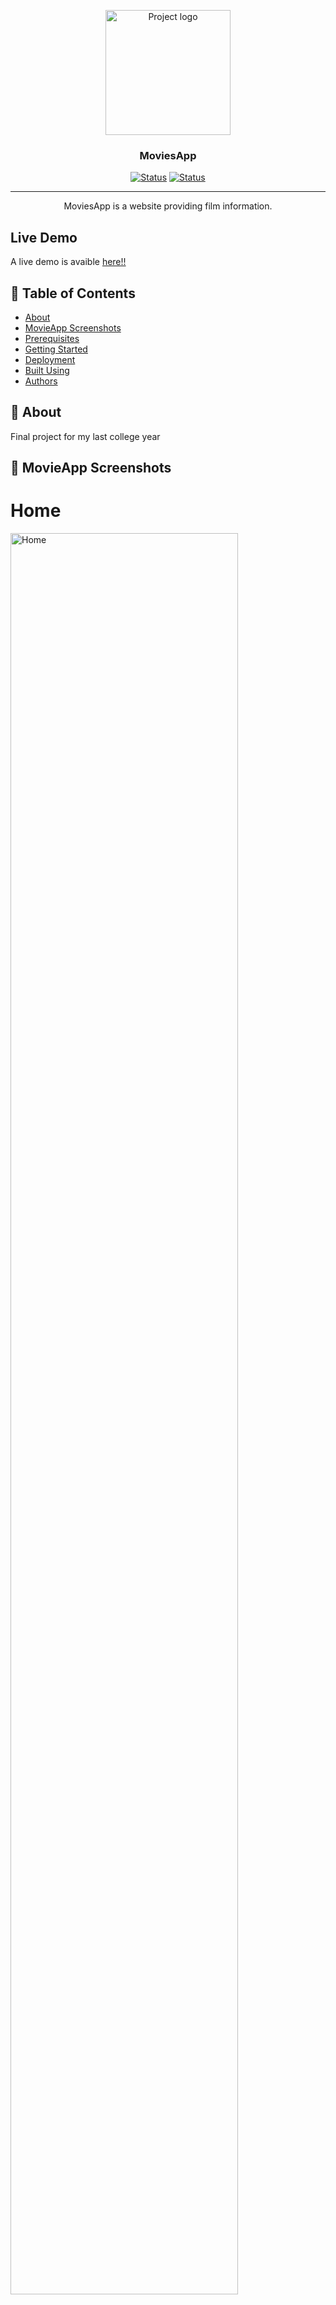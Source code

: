 <p align="center">
  <a href="https://moviesapp-ti0s.onrender.com/home" rel="noopener">
 <img width=200px height=200px src="Frontend/src/assets/images/android-chrome-512x512.png" alt="Project logo"></a>
</p>

<h3 align="center">MoviesApp</h3>

<div align="center">

[![Status](https://img.shields.io/badge/status-active-success.svg)]()
[![Status](https://img.shields.io/badge/Render-succes-green)](https://moviesapp-ti0s.onrender.com/home)


</div>

---

<p align="center"> MoviesApp is a website providing film information.
<br> 

</p>


## Live Demo

A live demo is avaible <a href="https://moviesapp-ti0s.onrender.com/home" >here!!</a>

## 📝 Table of Contents

- [About](#about)
- [MovieApp Screenshots](#project)
- [Prerequisites](#prerequisites)
- [Getting Started](#getting_started)
- [Deployment](#deployment)
- [Built Using](#built_using)
- [Authors](#authors)

## 🧐 About <a name = "about"></a>
Final project for my last college year
<br>

## 🧐 MovieApp Screenshots<a name = "project"></a>

# Home<br>
<img width=85% src="ReadmeImg/Homepng.png" alt="Home"><br>
# Login<br>
The passswords are encrypted before being send into the database
<br>
<img width=85% src="ReadmeImg/Login.png" alt="Login"><br>
# Movies<br>
Cards about all the movies in the database<br>
<img width=85% src="ReadmeImg/Moviespng.png" alt="Movies"><br>
# OneMovie<br>
The information of a single movie, also we can see the admin's buttons delete & update <br>
<img width=85% src="ReadmeImg/OneMovie.png" alt="OneMovie"><br>
# AddMovie<br>
The form to add a new movie, only can be done by an admin<br>
<img width=85% src="ReadmeImg/AddMovie-up.png" alt="AddMovie"><br>



## 🏁 Getting Started <a name = "getting_started"></a>
These instructions will get you a copy of the project up and running on your local machine for development and testing purposes.<br> See deployment for notes on how to deploy the project on a live system.

### Prerequisites <a name = "prerequisites"></a>

What things you need to install:
- Create mongoDb database
- install nodejs
- install npm
- install angular-cli

upload MoviesApp project


## 🚀 Deployment <a name = "deployment"></a>

Open two command-line interface (such as Command Prompt or Terminal)

1st one - Backend 
```
cd ~<path>/MoviesApp/Backend
npm install 

```
2nd one - Frontend
```
cd ~<path>/MoviesApp/Frontend
npm install

```
after the installing of npm, you must run the following command on bouth
terminals, in any order.

```
npm start
```
wait utill the loading is finished and if evry ting is ok you shoul see the deploy aplication runing...

Backend shouuld be on port 5000<br>
<img width=85%  src="ReadmeImg/BackNPMStart.PNG" alt="BackendStartByNpm"><br>
Frontend shouuld be on port 4200<br>
<img width=85% height=20%  src="ReadmeImg/FrontNPMStart.PNG" alt="FrontendStartByNpm"><br>

## ⛏️ Built Using <a name = "built_using"></a>

- [MongoDB](https://www.mongodb.com/) - Database
- [Express](https://expressjs.com/) - Server Framework
- [NodeJs](https://nodejs.org/en/) - Server Environment
- [Angular]() - Angular

## ✍️ Authors <a name = "authors"></a>
- [@FedeSCode](https://github.com/FedeSCode) - Idea & Initial work

